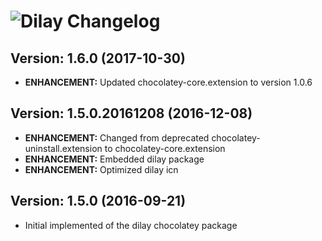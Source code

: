 # ![Dilay Changelog](https://img.shields.io/badge/Dilay-Package%20Changelog-blue.svg?style=for-the-badge)

## Version: 1.6.0 (2017-10-30)

- **ENHANCEMENT:** Updated chocolatey-core.extension to version 1.0.6

## Version: 1.5.0.20161208 (2016-12-08)

- **ENHANCEMENT:** Changed from deprecated chocolatey-uninstall.extension to chocolatey-core.extension
- **ENHANCEMENT:** Embedded dilay package
- **ENHANCEMENT:** Optimized dilay icn

## Version: 1.5.0 (2016-09-21)

- Initial implemented of the dilay chocolatey package
